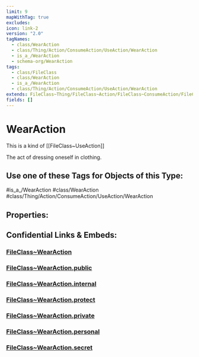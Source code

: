 ```yaml
---
limit: 9
mapWithTag: true
excludes: 
icon: link-2
version: "2.0"
tagNames:
  - class/WearAction
  - class/Thing/Action/ConsumeAction/UseAction/WearAction
  - is_a_/WearAction
  - schema-org/WearAction
tags:
  - class/FileClass
  - class/WearAction
  - is_a_/WearAction
  - class/Thing/Action/ConsumeAction/UseAction/WearAction
extends: FileClass~Thing/FileClass~Action/FileClass~ConsumeAction/FileClass~UseAction
fields: []
---
```


# WearAction
This is a kind of [[FileClass~UseAction]]

The act of dressing oneself in clothing.


## Use one of these Tags for Objects of this Type:

#is_a_/WearAction
#class/WearAction
#class/Thing/Action/ConsumeAction/UseAction/WearAction

## Properties:


## Confidential Links & Embeds: 

### [FileClass~WearAction](/_Standards/fileClass/FileClass~Thing/FileClass~Action/FileClass~ConsumeAction/FileClass~UseAction/FileClass~WearAction.md) 

### [FileClass~WearAction.public](/_public/fileClass/FileClass~Thing/FileClass~Action/FileClass~ConsumeAction/FileClass~UseAction/FileClass~WearAction.public.md) 

### [FileClass~WearAction.internal](/_internal/fileClass/FileClass~Thing/FileClass~Action/FileClass~ConsumeAction/FileClass~UseAction/FileClass~WearAction.internal.md) 

### [FileClass~WearAction.protect](/_protect/fileClass/FileClass~Thing/FileClass~Action/FileClass~ConsumeAction/FileClass~UseAction/FileClass~WearAction.protect.md) 

### [FileClass~WearAction.private](/_private/fileClass/FileClass~Thing/FileClass~Action/FileClass~ConsumeAction/FileClass~UseAction/FileClass~WearAction.private.md) 

### [FileClass~WearAction.personal](/_personal/fileClass/FileClass~Thing/FileClass~Action/FileClass~ConsumeAction/FileClass~UseAction/FileClass~WearAction.personal.md) 

### [FileClass~WearAction.secret](/_secret/fileClass/FileClass~Thing/FileClass~Action/FileClass~ConsumeAction/FileClass~UseAction/FileClass~WearAction.secret.md)

